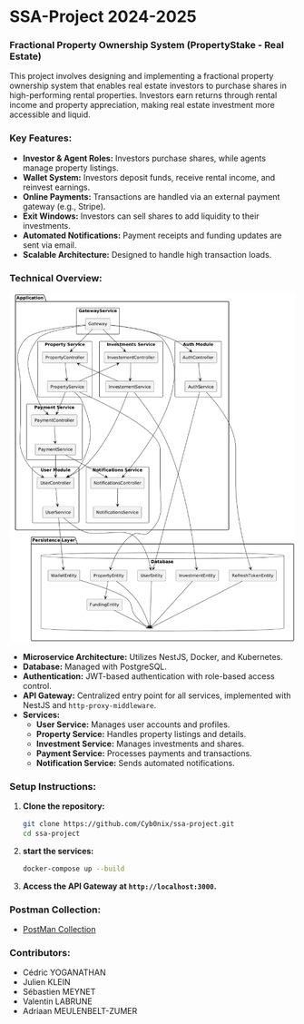 # SSA-Project 2024-2025

### Fractional Property Ownership System (PropertyStake - Real Estate)

This project involves designing and implementing a fractional property ownership system that enables real estate investors to purchase shares in high-performing rental properties. Investors earn returns through rental income and property appreciation, making real estate investment more accessible and liquid.

### Key Features:
- **Investor & Agent Roles:** Investors purchase shares, while agents manage property listings.
- **Wallet System:** Investors deposit funds, receive rental income, and reinvest earnings.
- **Online Payments:** Transactions are handled via an external payment gateway (e.g., Stripe).
- **Exit Windows:** Investors can sell shares to add liquidity to their investments.
- **Automated Notifications:** Payment receipts and funding updates are sent via email.
- **Scalable Architecture:** Designed to handle high transaction loads.

### Technical Overview:

![diagram](diagram.png)

- **Microservice Architecture:** Utilizes NestJS, Docker, and Kubernetes.
- **Database:** Managed with PostgreSQL.
- **Authentication:** JWT-based authentication with role-based access control.
- **API Gateway:** Centralized entry point for all services, implemented with NestJS and `http-proxy-middleware`.
- **Services:**
    - **User Service:** Manages user accounts and profiles.
    - **Property Service:** Handles property listings and details.
    - **Investment Service:** Manages investments and shares.
    - **Payment Service:** Processes payments and transactions.
    - **Notification Service:** Sends automated notifications.

### Setup Instructions:
1. **Clone the repository:**
   ```sh
   git clone https://github.com/Cyb0nix/ssa-project.git
   cd ssa-project
    ```
2. **start the services:**
   ```sh
   docker-compose up --build
   ```
3. **Access the API Gateway at `http://localhost:3000`.**

### Postman Collection:
- [PostMan Collection](SSA-Project.postman_collection.json)

### Contributors:
- Cédric YOGANATHAN
- Julien KLEIN
- Sébastien MEYNET
- Valentin LABRUNE
- Adriaan MEULENBELT-ZUMER

